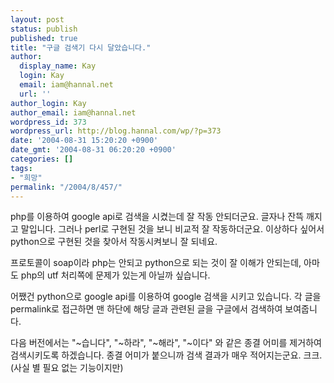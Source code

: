 ```yaml
---
layout: post
status: publish
published: true
title: "구글 검색기 다시 달았습니다."
author:
  display_name: Kay
  login: Kay
  email: iam@hannal.net
  url: ''
author_login: Kay
author_email: iam@hannal.net
wordpress_id: 373
wordpress_url: http://blog.hannal.com/wp/?p=373
date: '2004-08-31 15:20:20 +0900'
date_gmt: '2004-08-31 06:20:20 +0900'
categories: []
tags:
- "희망"
permalink: "/2004/8/457/"
---
```

<p>php를 이용하여 google api로 검색을 시켰는데 잘 작동 안되더군요. 글자나 잔뜩 깨지고 말입니다. 그러나 perl로 구현된 것을 보니 비교적 잘 작동하더군요. 이상하다 싶어서 python으로 구현된 것을 찾아서 작동시켜보니 잘 되네요.</p>
<p>프로토콜이 soap이라 php는 안되고 python으로 되는 것이 잘 이해가 안되는데, 아마도 php의 utf 처리쪽에 문제가 있는게 아닐까 싶습니다.</p>
<p>어쨌건 python으로 google api를 이용하여 google 검색을 시키고 있습니다. 각 글을 permalink로 접근하면 맨 하단에 해당 글과 관련된 글을 구글에서 검색하여 보여줍니다.</p>
<p>다음 버전에서는 "~습니다", "~하라", "~해라", "~이다" 와 같은 종결 어미를 제거하여 검색시키도록 하겠습니다. 종결 어미가 붙으니까 검색 결과가 매우 적어지는군요. 크크. (사실 별 필요 없는 기능이지만)</p>
